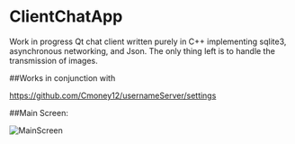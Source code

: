 # ClientChatApp
Work in progress Qt chat client written purely in C++ implementing sqlite3, asynchronous networking, and Json. The only thing left is to handle the transmission of images. 

##Works in conjunction with

https://github.com/Cmoney12/usernameServer/settings

##Main Screen:

![MainScreen](https://user-images.githubusercontent.com/55010010/114798941-2b10b780-9d5c-11eb-97b3-fbb56996c45f.png)

